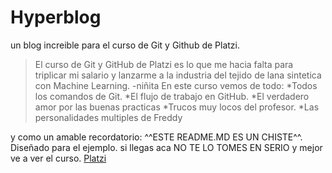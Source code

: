 # Hyperblog
un blog increible para el curso de Git y Github de Platzi.
>El curso de Git  y GitHub de Platzi es lo que me hacia falta para triplicar mi salario y lanzarme a la industria del tejido de lana sintetica con Machine Learning.
>-niñita
En este curso vemos de todo:
*Todos los comandos de Git.
*El flujo de trabajo en GitHub.
*El verdadero amor por las buenas practicas
*Trucos muy locos del profesor.
*Las personalidades multiples de Freddy

y como un amable recordatorio: ^^ESTE README.MD ES UN CHISTE^^. Diseñado para el ejemplo. si llegas aca NO TE LO TOMES EN SERIO y mejor ve a ver el curso.
[Platzi](http://platzi.com "Platzi")
